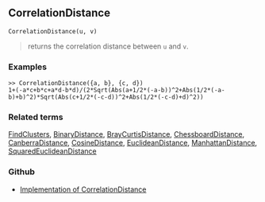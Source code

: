 ## CorrelationDistance

```
CorrelationDistance(u, v)
```
> returns the correlation distance between `u` and `v`.
  
### Examples

```
>> CorrelationDistance({a, b}, {c, d})
1+(-a*c+b*c+a*d-b*d)/(2*Sqrt(Abs(a+1/2*(-a-b))^2+Abs(1/2*(-a-b)+b)^2)*Sqrt(Abs(c+1/2*(-c-d))^2+Abs(1/2*(-c-d)+d)^2))
```

### Related terms 
[FindClusters](FindClusters.md), [BinaryDistance](BinaryDistance.md), [BrayCurtisDistance](BrayCurtisDistance.md), [ChessboardDistance](ChessboardDistance.md), [CanberraDistance](CanberraDistance.md), [CosineDistance](CosineDistance.md), [EuclideanDistance](EuclideanDistance.md), [ManhattanDistance](ManhattanDistance.md), [SquaredEuclideanDistance](SquaredEuclideanDistance.md)

### Github

* [Implementation of CorrelationDistance](https://github.com/axkr/symja_android_library/blob/master/symja_android_library/matheclipse-core/src/main/java/org/matheclipse/core/builtin/ClusteringFunctions.java#L240) 
